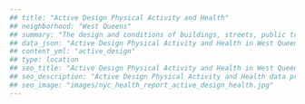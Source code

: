 ```yaml
---
## title: "Active Design Physical Activity and Health"
## neighborhood: "West Queens"
## summary: "The design and conditions of buildings, streets, public transportation and parks influence physical activity, use of active transportation and other healthy behavior. A neighborhood's features can also impact the safety of its residents."
## data_json: "Active Design Physical Activity and Health in West Queens"
## content_yml: "active_design"
## type: location
## seo_title: "Active Design Physical Activity and Health in West Queens"
## seo_description: "Active Design Physical Activity and Health data profile for the West Queens neighborhood of NYC."
## seo_image: "images/nyc_health_report_active_design_health.jpg"
---
```

